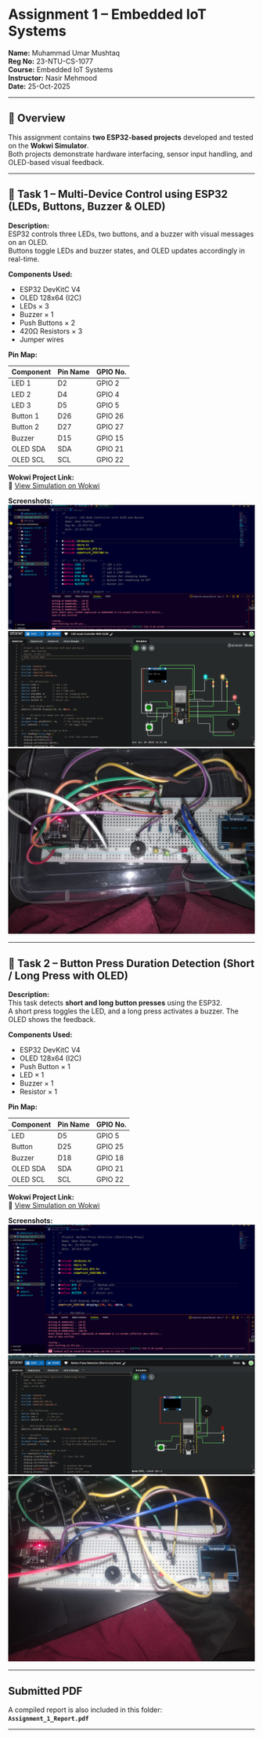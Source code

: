 # Assignment 1 – Embedded IoT Systems  
**Name:** Muhammad Umar Mushtaq  
**Reg No:** 23-NTU-CS-1077  
**Course:** Embedded IoT Systems  
**Instructor:** Nasir Mehmood  
**Date:** 25-Oct-2025  

---

## 🧭 Overview
This assignment contains **two ESP32-based projects** developed and tested on the **Wokwi Simulator**.  
Both projects demonstrate hardware interfacing, sensor input handling, and OLED-based visual feedback.

---

## 🔹 Task 1 – Multi-Device Control using ESP32 (LEDs, Buttons, Buzzer & OLED)

**Description:**  
ESP32 controls three LEDs, two buttons, and a buzzer with visual messages on an OLED.  
Buttons toggle LEDs and buzzer states, and OLED updates accordingly in real-time.

**Components Used:**
- ESP32 DevKitC V4  
- OLED 128x64 (I2C)  
- LEDs × 3  
- Buzzer × 1  
- Push Buttons × 2  
- 420Ω Resistors × 3  
- Jumper wires  

**Pin Map:**

| Component | Pin Name | GPIO No. |
|------------|-----------|----------|
| LED 1 | D2 | GPIO 2 |
| LED 2 | D4 | GPIO 4 |
| LED 3 | D5 | GPIO 5 |
| Button 1 | D26 | GPIO 26 |
| Button 2 | D27 | GPIO 27 |
| Buzzer | D15 | GPIO 15 |
| OLED SDA | SDA | GPIO 21 |
| OLED SCL | SCL | GPIO 22 |

**Wokwi Project Link:**  
🔗 [View Simulation on Wokwi](https://wokwi.com/projects/445223337931397121)

**Screenshots:**  
![Task 1 Output](./Task_01/Task_1%20Output.png)  
![Task 1 Wokwi](./Task_01/Task_1%20wokwi%20Image%20.png)  
![Task 1 Hardware](./Task_01/Hardware%20Image.jpg)

---

## 🔹 Task 2 – Button Press Duration Detection (Short / Long Press with OLED)

**Description:**  
This task detects **short and long button presses** using the ESP32.  
A short press toggles the LED, and a long press activates a buzzer. The OLED shows the feedback.

**Components Used:**
- ESP32 DevKitC V4  
- OLED 128x64 (I2C)  
- Push Button × 1  
- LED × 1  
- Buzzer × 1  
- Resistor × 1  

**Pin Map:**

| Component | Pin Name | GPIO No. |
|------------|-----------|----------|
| LED | D5 | GPIO 5 |
| Button | D25 | GPIO 25 |
| Buzzer | D18 | GPIO 18 |
| OLED SDA | SDA | GPIO 21 |
| OLED SCL | SCL | GPIO 22 |

**Wokwi Project Link:**  
🔗 [View Simulation on Wokwi](https://wokwi.com/projects/445224971914989569)

**Screenshots:**  
![Task 2 Output](./Task_02/Task_02%20Ouput.png)  
![Task 2 Wokwi](./Task_02/Task_2%20Wokwi%20Image%20.png)  
![Task 2 Hardware](./Task_02/Kit%20Image.jpg)

---


##  Submitted PDF  
A compiled report is also included in this folder:  
**`Assignment_1_Report.pdf`**

---

